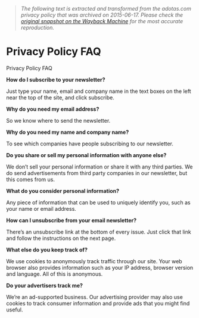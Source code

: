 > *The following text is extracted and transformed from the adotas.com privacy policy that was archived on 2015-06-17. Please check the [original snapshot on the Wayback Machine](https://web.archive.org/web/20150617041353id_/http%3A//www.adotas.com/privacy-policy) for the most accurate reproduction.*

# Privacy Policy FAQ

Privacy Policy FAQ

**How do I subscribe to your newsletter?**

Just type your name, email and company name in the text boxes on the left near the top of the site, and click subscribe.

**Why do you need my email address?**

So we know where to send the newsletter.

**Why do you need my name and company name?**

To see which companies have people subscribing to our newsletter.

**Do you share or sell my personal information with anyone else?**

We don’t sell your personal information or share it with any third parties. We do send advertisements from third party companies in our newsletter, but this comes from us.

**What do you consider personal information?**

Any piece of information that can be used to uniquely identify you, such as your name or email address.

**How can I unsubscribe from your email newsletter?**

There’s an unsubscribe link at the bottom of every issue. Just click that link and follow the instructions on the next page.

**What else do you keep track of?**

We use cookies to anonymously track traffic through our site. Your web browser also provides information such as your IP address, browser version and language. All of this is anonymous.

**Do your advertisers track me?**

We’re an ad-supported business. Our advertising provider may also use cookies to track consumer information and provide ads that you might find useful.
